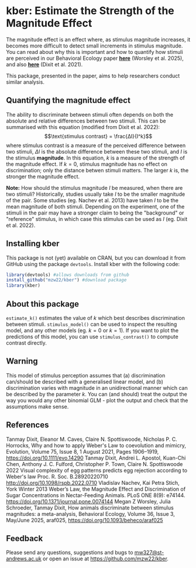 # kber: Estimate the Strength of the Magnitude Effect
The magnitude effect is an effect where, as stimulus magnitude increases, it becomes more difficult to detect small increments in stimulus magnitude. You can read about why this is important and how to quantify how stimuli are perceived in our Behavioral Ecology paper [**here**](https://doi.org/10.1093/beheco/araf025) (Worsley et al. 2025), and also [**here**](https://doi.org/10.1111/evo.14290) (Dixit et al. 2021).

This package, presented in the paper, aims to help researchers conduct similar analysis.

## Quantifying the magnitude effect
The ability to discriminate between stimuli often depends on both the absolute and relative differences between two stimuli. This can be summarised with this equation (modified from Dixit et al. 2022):
$$\text{stimulus contrast} = \frac{ΔI}{I^k}$$
where stimulus contrast is a measure of the perceived difference between two stimuli, $ΔI$ is the absolute difference between these two stimuli, and $I$ is the stimulus **magnitude**. In this equation, $k$ is a measure of the strength of the magnitude effect. If $k=0$, stimulus magnitude has no effect on discrimination; only the distance betwen stimuli matters. The larger $k$ is, the stronger the magnitude effect.

**Note:** How should the stimulus magnitude $I$ be measured, when there are two stimuli? Historically, studies usually take $I$ to be the smaller magnitude of the pair. Some studies (eg. Nachev et al. 2013) have taken $I$ to be the mean magnitude of both stimuli. Depending on the experiment, one of the stimuli in the pair may have a stronger claim to being the "background" or "reference" stimulus, in which case this stimulus can be used as $I$ (eg. Dixit et al. 2022).

## Installing kber
This package is not (yet) available on CRAN, but you can download it from GitHub using the package `devtools`. Install kber with the following code:
```r
library(devtools) #allows downloads from github
install_github("mzw22/kber") #download package
library(kber)
```

## About this package
`estimate_k()` estimates the value of $k$ which best describes discrimination between stimuli. `stimulus_model()` can be used to inspect the resulting model, and any other models (eg. $k = 0$ or $k = 1$). If you want to plot the predictions of this model, you can use `stimulus_contrast()` to compute contrast directly.

## Warning
This model of stimulus perception assumes that (a) discrimination can/should be described with a generalised linear model, and (b) discrimination varies with magnitude in an unidirectional manner which can be described by the parameter $k$. You can (and should) treat the output the way you would any other binomial GLM - plot the output and check that the assumptions make sense.

## References
Tanmay Dixit, Eleanor M. Caves, Claire N. Spottiswoode, Nicholas P. C. Horrocks, Why and how to apply Weber's Law to coevolution and mimicry, Evolution, Volume 75, Issue 8, 1 August 2021, Pages 1906–1919, https://doi.org/10.1111/evo.14290
Tanmay Dixit, Andrei L. Apostol, Kuan-Chi Chen, Anthony J. C. Fulford, Christopher P. Town, Claire N. Spottiswoode 2022 Visual complexity of egg patterns predicts egg rejection according to Weber's law Proc. R. Soc. B.28920220710 http://doi.org/10.1098/rspb.2022.0710
Vladislav Nachev, Kai Petra Stich, York Winter 2013 Weber’s Law, the Magnitude Effect and Discrimination of Sugar Concentrations in Nectar-Feeding Animals. PLoS ONE 8(9): e74144. https://doi.org/10.1371/journal.pone.0074144
Megan Z Worsley, Julia Schroeder, Tanmay Dixit, How animals discriminate between stimulus magnitudes: a meta-analysis, Behavioral Ecology, Volume 36, Issue 3, May/June 2025, araf025, https://doi.org/10.1093/beheco/araf025

## Feedback
Please send any questions, suggestions and bugs to mw327@st-andrews.ac.uk or open an issue at https://github.com/mzw22/kber.
